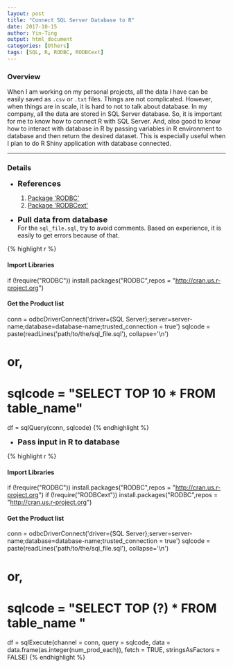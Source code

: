 ```yaml
---
layout: post
title: "Connect SQL Server Database to R"
date: 2017-10-15
author: Yin-Ting 
output: html_document
categories: [Others]
tags: [SQL, R, RODBC, RODBCext]
---
```

### Overview
When I am working on my personal projects, all the data I have can be easily saved as `.csv` or `.txt` files. Things are not complicated. However, when things are in scale, it is hard to not to talk about database. In my company, all the data are stored in SQL Server database. So, it is important for me to know how to connect R with SQL Server. And, also good to know how to interact with database in R by passing variables in R environment to database and then return the desired dataset. This is especially useful when I plan to do R Shiny application with database connected.

***

### Details
* **<font size="4">References</font>** <br />
  1. [Package 'RODBC'](https://cran.r-project.org/web/packages/RODBC/RODBC.pdf)
  2. [Package 'RODBCext'](https://cran.r-project.org/web/packages/RODBCext/RODBCext.pdf)
  
* **<font size="4">Pull data from database</font>** <br />
  For the `sql_file.sql`, try to avoid comments. Based on experience, it is easily to get errors because of that. 

{% highlight r %}
#### Import Libraries ####
if (!require("RODBC")) install.packages("RODBC",repos = "http://cran.us.r-project.org")

#### Get the Product list ####
conn = odbcDriverConnect('driver={SQL Server};server=server-name;database=database-name;trusted_connection = true')
sqlcode = paste(readLines('path/to/the/sql_file.sql'), collapse='\n')
# or, 
# sqlcode = "SELECT TOP 10 * FROM table_name"
df = sqlQuery(conn, sqlcode) 
{% endhighlight %}

* **<font size="4">Pass input in R to database</font>** <br />

{% highlight r %}
#### Import Libraries ####
if (!require("RODBC")) install.packages("RODBC",repos = "http://cran.us.r-project.org")
if (!require("RODBCext")) install.packages("RODBC",repos = "http://cran.us.r-project.org")

#### Get the Product list ####
conn = odbcDriverConnect('driver={SQL Server};server=server-name;database=database-name;trusted_connection = true')
sqlcode = paste(readLines('path/to/the/sql_file.sql'), collapse='\n')
# or, 
# sqlcode = "SELECT TOP (?) * FROM table_name "
df = sqlExecute(channel = conn, 
                      query = sqlcode,
                      data = data.frame(as.integer(num_prod_each)),
                      fetch = TRUE,
                      stringsAsFactors = FALSE)
{% endhighlight %}


